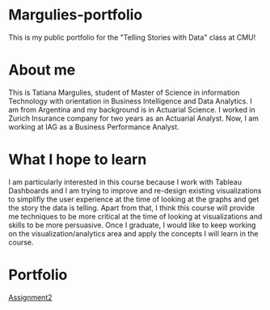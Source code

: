 # Margulies-portfolio
This is my public portfolio for the "Telling Stories with Data" class at CMU!

# About me
This is Tatiana Margulies, student of Master of Science in information Technology with orientation in Business Intelligence and Data Analytics. I am from Argentina and my background is in Actuarial Science. I worked in Zurich Insurance company for two years as an Actuarial Analyst. Now, I am working at IAG as a Business Performance Analyst.

# What I hope to learn
I am particularly interested in this course because I work with Tableau Dashboards and I am trying to improve and re-design existing visualizations to simplifly the user experience at the time of looking at the graphs and get the story the data is telling. Apart from that, I think this course will provide me techniques to be more critical at the time of looking at visualizations and skills to be more persuasive. Once I graduate, I would like to keep working on the visualization/analytics area and apply the concepts I will learn in the course.

# Portfolio

[Assignment2](Assignment2.md)
